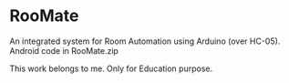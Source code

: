 # RooMate

An integrated system for Room Automation using Arduino (over HC-05). Android code in RooMate.zip

This work belongs to me. Only for Education purpose.
